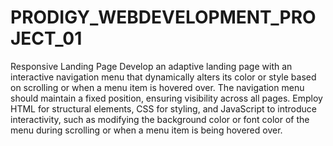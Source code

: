 # PRODIGY_WEBDEVELOPMENT_PROJECT_01
Responsive Landing Page
Develop an adaptive landing page with an interactive navigation menu that dynamically alters its color or style based on scrolling or when a menu item is hovered over. The navigation menu should maintain a fixed position, ensuring visibility across all pages. Employ HTML for structural elements, CSS for styling, and JavaScript to introduce interactivity, such as modifying the background color or font color of the menu during scrolling or when a menu item is being hovered over.

